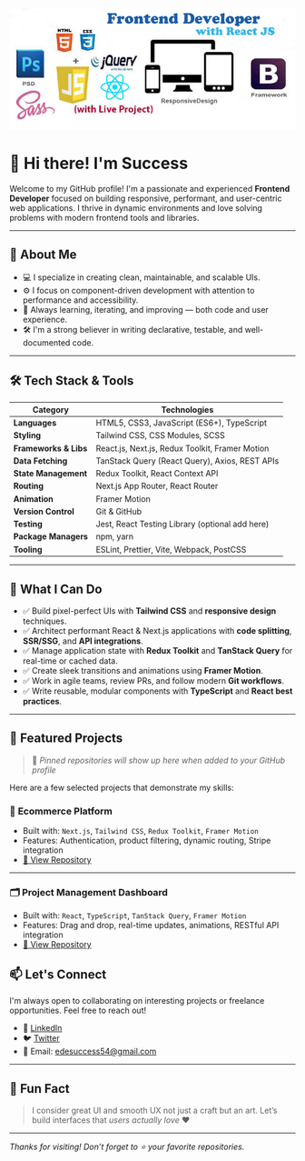 ![Software Engineer](./profile2.jpeg)
# 👋 Hi there! I'm Success

Welcome to my GitHub profile! I'm a passionate and experienced **Frontend Developer** focused on building responsive, performant, and user-centric web applications. I thrive in dynamic environments and love solving problems with modern frontend tools and libraries.

---

## 🧠 About Me

- 💻 I specialize in creating clean, maintainable, and scalable UIs.
- ⚙️ I focus on component-driven development with attention to performance and accessibility.
- 🚀 Always learning, iterating, and improving — both code and user experience.
- 🛠️ I'm a strong believer in writing declarative, testable, and well-documented code.

---

## 🛠️ Tech Stack & Tools

| Category        | Technologies |
|----------------|--------------|
| **Languages**        | HTML5, CSS3, JavaScript (ES6+), TypeScript |
| **Styling**          | Tailwind CSS, CSS Modules, SCSS |
| **Frameworks & Libs**| React.js, Next.js, Redux Toolkit, Framer Motion |
| **Data Fetching**    | TanStack Query (React Query), Axios, REST APIs |
| **State Management** | Redux Toolkit, React Context API |
| **Routing**          | Next.js App Router, React Router |
| **Animation**        | Framer Motion |
| **Version Control**  | Git & GitHub |
| **Testing**          | Jest, React Testing Library (optional add here) |
| **Package Managers** | npm, yarn |
| **Tooling**          | ESLint, Prettier, Vite, Webpack, PostCSS |

---

## 🧩 What I Can Do

- ✅ Build pixel-perfect UIs with **Tailwind CSS** and **responsive design** techniques.
- ✅ Architect performant React & Next.js applications with **code splitting**, **SSR/SSG**, and **API integrations**.
- ✅ Manage application state with **Redux Toolkit** and **TanStack Query** for real-time or cached data.
- ✅ Create sleek transitions and animations using **Framer Motion**.
- ✅ Work in agile teams, review PRs, and follow modern **Git workflows**.
- ✅ Write reusable, modular components with **TypeScript** and **React best practices**.

---

## 📂 Featured Projects

> 📌 _Pinned repositories will show up here when added to your GitHub profile_

Here are a few selected projects that demonstrate my skills:

### 🏬 **Ecommerce Platform**
- Built with: `Next.js`, `Tailwind CSS`, `Redux Toolkit`, `Framer Motion`
- Features: Authentication, product filtering, dynamic routing, Stripe integration
- [🔗 View Repository](#)

---

### 🗂 **Project Management Dashboard**
- Built with: `React`, `TypeScript`, `TanStack Query`, `Framer Motion`
- Features: Drag and drop, real-time updates, animations, RESTful API integration
- [🔗 View Repository](#)

<!--
---

## 📈 GitHub Stats

<p align="center">
  <img src="https://github-readme-stats.vercel.app/api?username=edesuccess54&show_icons=true&theme=radical" alt="GitHub Stats" />
  <br />
  <img src="https://github-readme-stats.vercel.app/api/top-langs/?username=edesuccess54&layout=compact&theme=radical" alt="Top Languages" />
</p>

---
-->

## 📫 Let's Connect

I'm always open to collaborating on interesting projects or freelance opportunities. Feel free to reach out!

- 💼 [LinkedIn](https://www.linkedin.com/in/edesuccess/)
- 🐦 [Twitter]()
- 📧 Email: edesuccess54@gmail.com

---

## 💬 Fun Fact

> I consider great UI and smooth UX not just a craft but an art. Let’s build interfaces that *users actually love* ❤️

---

_Thanks for visiting! Don’t forget to ⭐ your favorite repositories._
